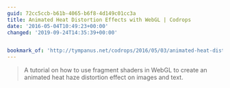 ```yaml
---
guid: 72cc5ccb-b61b-4065-b6f8-4d149c01cc3a
title: Animated Heat Distortion Effects with WebGL | Codrops
date: '2016-05-04T10:49:23+00:00'
changed: '2019-09-24T14:35:39+00:00'


bookmark_of: 'http://tympanus.net/codrops/2016/05/03/animated-heat-distortion-effects-webgl/'
---
```



<blockquote>A tutorial on how to use fragment shaders in WebGL to create an animated heat haze distortion effect on images and text.</blockquote>
